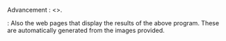 Advancement
  : <<user level definition>>.

  : Also the web pages that display the results of the above program.  These are automatically
    generated from the images provided. 
